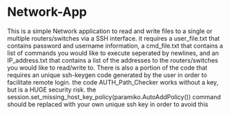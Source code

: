 # Network-App

This is a simple Network application to read and write files to a single or multiple routers/switches via a SSH interface. it requires a user_file.txt that contains 
password and username information, a cmd_file.txt that contains a list of commands you would like to execute seperated by newlines, and an IP_address.txt that contains a 
list of the addresses to the routers/switches you would like to read/write to. There is also a portion of the code that requires an unique ssh-keygen code generated by 
the user in order to facilitate remote login. the code AUTH_Path_Checker works without a key, but is a HUGE security risk. the
session.set_missing_host_key_policy(paramiko.AutoAddPolicy()) command should be replaced with your own unique ssh key in order to avoid this     
